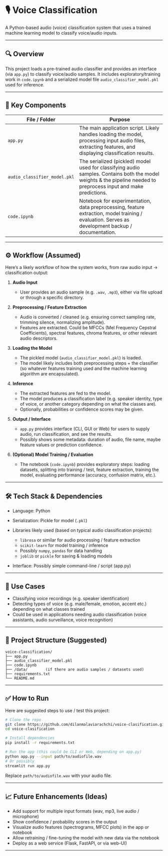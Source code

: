# 🎙️ Voice Classification

A Python-based audio (voice) classification system that uses a trained machine learning model to classify voice/audio inputs.

---

## 🔍 Overview

This project loads a pre-trained audio classifier and provides an interface (via `app.py`) to classify voice/audio samples. It includes exploratory/training work in `code.ipynb` and a serialized model file `audio_classifier_model.pkl` used for inference.

---

## 🧰 Key Components

| File / Folder                | Purpose                                                                                                                                                            |
| ---------------------------- | ------------------------------------------------------------------------------------------------------------------------------------------------------------------ |
| `app.py`                     | The main application script. Likely handles loading the model, processing input audio files, extracting features, and displaying classification results.           |
| `audio_classifier_model.pkl` | The serialized (pickled) model used for classifying audio samples. Contains both the model weights & the pipeline needed to preprocess input and make predictions. |
| `code.ipynb`                 | Notebook for experimentation, data preprocessing, feature extraction, model training / evaluation. Serves as development backup / documentation.                   |

---

## ⚙️ Workflow (Assumed)

Here’s a likely workflow of how the system works, from raw audio input → classification output:

1. **Audio Input**

   * User provides an audio sample (e.g. `.wav`, `.mp3`), either via file upload or through a specific directory.

2. **Preprocessing / Feature Extraction**

   * Audio is converted / cleaned (e.g. ensuring correct sampling rate, trimming silence, normalizing amplitude).
   * Features are extracted. Could be MFCCs (Mel Frequency Cepstral Coefficients), spectral features, chroma features, or other relevant audio descriptors.

3. **Loading the Model**

   * The pickled model (`audio_classifier_model.pkl`) is loaded.
   * The model likely includes both preprocessing steps + the classifier (so whatever features training used and the machine learning algorithm are encapsulated).

4. **Inference**

   * The extracted features are fed to the model.
   * The model produces a classification label (e.g. speaker identity, type of voice, or another category depending on what the classes are).
   * Optionally, probabilities or confidence scores may be given.

5. **Output / Interface**

   * `app.py` provides interface (CLI, GUI or Web) for users to supply audio, run classification, and see the results.
   * Possibly shows some metadata: duration of audio, file name, maybe feature values or prediction confidence.

6. **(Optional) Model Training / Evaluation**

   * The notebook (`code.ipynb`) provides exploratory steps: loading datasets, splitting into training / test, feature extraction, training the model, evaluating performance (accuracy, confusion matrix, etc.).

---

## 🛠️ Tech Stack & Dependencies

* Language: Python
* Serialization: Pickle for model (`.pkl`)
* Libraries likely used (based on typical audio classification projects):

  * `librosa` or similar for audio processing / feature extraction
  * `scikit-learn` for model training / inference
  * Possibly `numpy`, `pandas` for data handling
  * `joblib` or `pickle` for saving & loading models
* Interface: Possibly simple command-line / script (app.py)

---

## 🎯 Use Cases

* Classifying voice recordings (e.g. speaker identification)
* Detecting types of voice (e.g. male/female, emotion, accent etc.) depending on what classes trained
* Could be used in applications needing audio classification (voice assistants, audio surveillance, voice recognition)

---

## 📂 Project Structure (Suggested)

```
voice-classification/
├── app.py
├── audio_classifier_model.pkl
├── code.ipynb
├── /data/        (if there are audio samples / datasets used)
├── requirements.txt
└── README.md
```

---

## ✅ How to Run

Here are suggested steps to use / test this project:

```bash
# Clone the repo
git clone https://github.com/dilanmalaviarachchi/voice-clasification.git
cd voice-clasification

# Install dependencies
pip install -r requirements.txt

# Run the app (this could be CLI or Web, depending on app.py)
python app.py --input path/to/audiofile.wav
# Or possibly
streamlit run app.py
```

Replace `path/to/audiofile.wav` with your audio file.

---

## 📈 Future Enhancements (Ideas)

* Add support for multiple input formats (wav, mp3, live audio / microphone)
* Show confidence / probability scores in the output
* Visualize audio features (spectrograms, MFCC plots) in the app or notebook
* Allow retraining / fine-tuning the model with new data via the notebook
* Deploy as a web service (Flask, FastAPI, or via web-UI)

---


